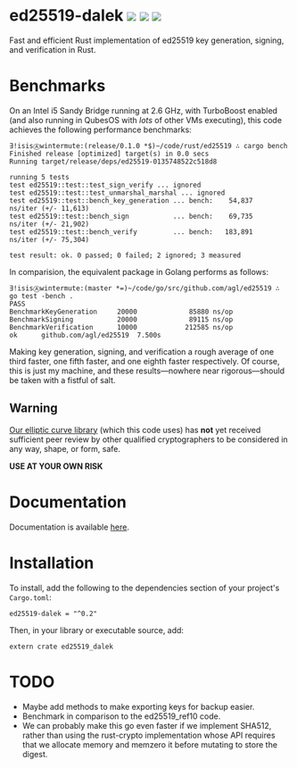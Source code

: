 # ed25519-dalek ![](https://img.shields.io/crates/v/ed25519-dalek.svg) ![](https://docs.rs/ed25519-dalek/badge.svg) ![](https://travis-ci.org/isislovecruft/ed25519-dalek.svg?branch=master)

Fast and efficient Rust implementation of ed25519 key generation, signing, and
verification in Rust.

# Benchmarks

On an Intel i5 Sandy Bridge running at 2.6 GHz, with TurboBoost enabled (and
also running in QubesOS with *lots* of other VMs executing), this code
achieves the following performance benchmarks:

    ∃!isisⒶwintermute:(release/0.1.0 *$)~/code/rust/ed25519 ∴ cargo bench
    Finished release [optimized] target(s) in 0.0 secs
    Running target/release/deps/ed25519-0135748522c518d8

    running 5 tests
    test ed25519::test::test_sign_verify ... ignored
    test ed25519::test::test_unmarshal_marshal ... ignored
    test ed25519::test::bench_key_generation ... bench:    54,837   ns/iter (+/- 11,613)
    test ed25519::test::bench_sign           ... bench:    69,735   ns/iter (+/- 21,902)
    test ed25519::test::bench_verify         ... bench:   183,891   ns/iter (+/- 75,304)

    test result: ok. 0 passed; 0 failed; 2 ignored; 3 measured

In comparision, the equivalent package in Golang performs as follows:

    ∃!isisⒶwintermute:(master *=)~/code/go/src/github.com/agl/ed25519 ∴ go test -bench .
    PASS
    BenchmarkKeyGeneration     20000             85880 ns/op
    BenchmarkSigning           20000             89115 ns/op
    BenchmarkVerification      10000            212585 ns/op
    ok      github.com/agl/ed25519  7.500s

Making key generation, signing, and verification a rough average of one third
faster, one fifth faster, and one eighth faster respectively.  Of course, this
is just my machine, and these results—nowhere near rigorous—should be taken
with a fistful of salt.

## Warning

[Our elliptic curve library](https://github.com/isislovecruft/curve25519-dalek)
(which this code uses) has **not** yet received sufficient peer review by
other qualified cryptographers to be considered in any way, shape, or form,
safe.

**USE AT YOUR OWN RISK**

# Documentation

Documentation is available [here](https://docs.rs/ed25519-dalek).

# Installation

To install, add the following to the dependencies section of your project's
`Cargo.toml`:

    ed25519-dalek = "^0.2"

Then, in your library or executable source, add:

    extern crate ed25519_dalek

# TODO

 * Maybe add methods to make exporting keys for backup easier.
 * Benchmark in comparison to the ed25519_ref10 code.
 * We can probably make this go even faster if we implement SHA512,
   rather than using the rust-crypto implementation whose API requires
   that we allocate memory and memzero it before mutating to store the
   digest.
